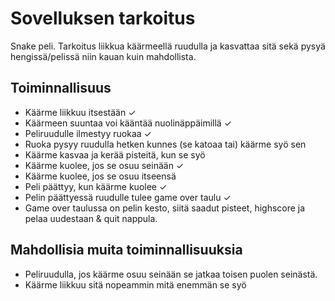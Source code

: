 # Sovelluksen tarkoitus
Snake peli. Tarkoitus liikkua käärmeellä ruudulla ja kasvattaa sitä sekä pysyä hengissä/pelissä niin kauan kuin mahdollista.
## Toiminnallisuus
- Käärme liikkuu itsestään ✓
- Käärmeen suuntaa voi kääntää nuolinäppäimillä ✓
- Peliruudulle ilmestyy ruokaa ✓
- Ruoka pysyy ruudulla hetken kunnes (se katoaa tai) käärme syö sen 
- Käärme kasvaa ja kerää pisteitä, kun se syö 
- Käärme kuolee, jos se osuu seinään ✓
- Käärme kuolee, jos se osuu itseensä 
- Peli päättyy, kun käärme kuolee ✓
- Pelin päättyessä ruudulle tulee game over taulu ✓
- Game over taulussa on pelin kesto, siitä saadut pisteet, highscore ja pelaa uudestaan & quit nappula.

## Mahdollisia muita toiminnallisuuksia
- Peliruudulla, jos käärme osuu seinään se jatkaa toisen puolen seinästä.
- Käärme liikkuu sitä nopeammin mitä enemmän se syö 
